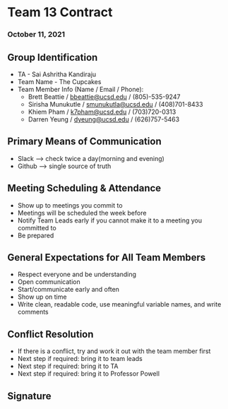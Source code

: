 # Team 13 Contract

### October 11, 2021

## **Group Identification**
   - TA -  Sai Ashritha Kandiraju
   - Team Name - The Cupcakes
   - Team Member Info (Name / Email / Phone):
      * Brett Beattie / <bbeattie@ucsd.edu> / (805)-535-9247
      * Sirisha Munukutle / <smunukutla@ucsd.edu> / (408)701-8433
      * Khiem Pham / <k7pham@ucsd.edu> / (703)720-0313
      * Darren Yeung / <dyeung@ucsd.edu> / (626)757-5463

## **Primary Means of Communication**
   - Slack --> check twice a day(morning and evening)
   - Github --> single source of truth
    
## **Meeting Scheduling & Attendance**
   - Show up to meetings you commit to
   - Meetings will be scheduled the week before
   - Notify Team Leads early if you cannot make it to a meeting you committed to
   - Be prepared

## **General Expectations for All Team Members**
   - Respect everyone and be understanding
   - Open communication
   - Start/communicate early and often
   - Show up on time
   - Write clean, readable code, use meaningful variable names, and write comments
    
## **Conflict Resolution**
   - If there is a conflict, try and work it out with the team member first
   - Next step if required: bring it to team leads
   - Next step if required: bring it to TA
   - Next step if required: bring it to Professor Powell

## **Signature**
